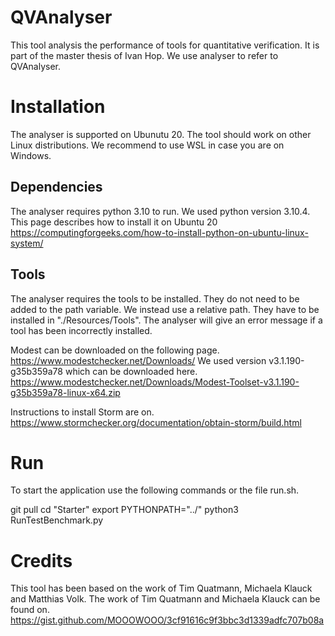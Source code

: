# QVAnalyser
This tool analysis the performance of tools for quantitative verification. It is part of the master thesis of Ivan Hop. We use analyser to refer to QVAnalyser.

# Installation
The analyser is supported on Ubunutu 20. The tool should work on other Linux distributions. We recommend to use WSL in case you are on Windows.

## Dependencies
The analyser requires python 3.10 to run. We used python version 3.10.4. This page describes how to install it on Ubuntu 20 https://computingforgeeks.com/how-to-install-python-on-ubuntu-linux-system/

## Tools
The analyser requires the tools to be installed. They do not need to be added to the path variable. We instead use a relative path. They have to be installed in "./Resources/Tools". The analyser will give an error message if a tool has been incorrectly installed.

Modest can be downloaded on the following page.
https://www.modestchecker.net/Downloads/
We used version v3.1.190-g35b359a78 which can be downloaded here.
https://www.modestchecker.net/Downloads/Modest-Toolset-v3.1.190-g35b359a78-linux-x64.zip

Instructions to install Storm are on.
https://www.stormchecker.org/documentation/obtain-storm/build.html

# Run

To start the application use the following commands or the file run.sh.

git pull
cd "Starter"
export PYTHONPATH="../"
python3 RunTestBenchmark.py

# Credits

This tool has been based on the work of Tim Quatmann, Michaela Klauck and Matthias Volk. The work of Tim Quatmann and Michaela Klauck can be found on.
https://gist.github.com/MOOOWOOO/3cf91616c9f3bbc3d1339adfc707b08a
